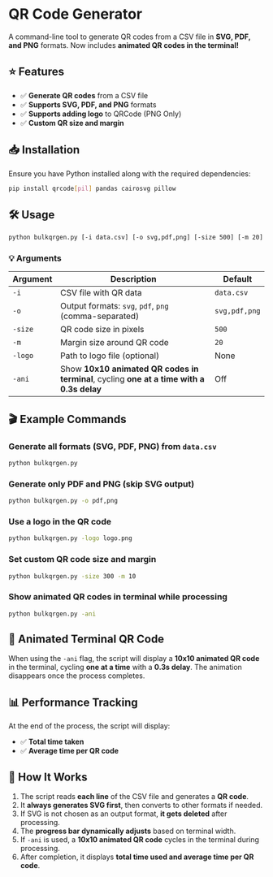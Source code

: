 # QR Code Generator  

A command-line tool to generate QR codes from a CSV file in **SVG, PDF, and PNG** formats. Now includes **animated QR codes in the terminal!**  

## ⭐ Features  
- ✅ **Generate QR codes** from a CSV file  
-  ✅  **Supports SVG, PDF, and PNG** formats  
-  ✅  **Supports adding logo** to QRCode (PNG Only)
-  ✅  **Custom QR size and margin**  

## 📥 Installation  

Ensure you have Python installed along with the required dependencies:  

```bash
pip install qrcode[pil] pandas cairosvg pillow
```

## 🛠 Usage 

```bash
python bulkqrgen.py [-i data.csv] [-o svg,pdf,png] [-size 500] [-m 20] [-logo logo.png] [-ani]
```

### 💡 Arguments  

| Argument   | Description | Default |
|------------|------------|---------|
| `-i`      | CSV file with QR data | `data.csv` |
| `-o`      | Output formats: `svg`, `pdf`, `png` (comma-separated) | `svg,pdf,png` |
| `-size`   | QR code size in pixels | `500` |
| `-m`      | Margin size around QR code | `20` |
| `-logo`   | Path to logo file (optional) | None |
| `-ani`    | Show **10x10 animated QR codes in terminal**, cycling **one at a time with a 0.3s delay** | Off |

## 🎬 Example Commands

### Generate all formats (SVG, PDF, PNG) from `data.csv`  
```bash
python bulkqrgen.py
```

### Generate only PDF and PNG (skip SVG output)  
```bash
python bulkqrgen.py -o pdf,png
```

### Use a logo in the QR code  
```bash
python bulkqrgen.py -logo logo.png
```

### Set custom QR code size and margin  
```bash
python bulkqrgen.py -size 300 -m 10
```

### Show animated QR codes in terminal while processing  
```bash
python bulkqrgen.py -ani
```

## 🎥 Animated Terminal QR Code  
When using the `-ani` flag, the script will display a **10x10 animated QR code** in the terminal, cycling **one at a time** with a **0.3s delay**. The animation disappears once the process completes.  

## 📊 Performance Tracking  
At the end of the process, the script will display:  
-  ✅  **Total time taken**  
-  ✅  **Average time per QR code**  

## 📝 How It Works
1. The script reads **each line** of the CSV file and generates a **QR code**.  
2. It **always generates SVG first**, then converts to other formats if needed.  
3. If SVG is not chosen as an output format, **it gets deleted** after processing.  
4. The **progress bar dynamically adjusts** based on terminal width.  
5. If `-ani` is used, a **10x10 animated QR code** cycles in the terminal during processing.  
6. After completion, it displays **total time used and average time per QR code**.  